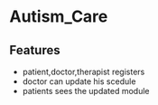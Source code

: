 # Autism_Care

## Features 
* patient,doctor,therapist registers
* doctor can update his scedule
* patients sees the updated module
